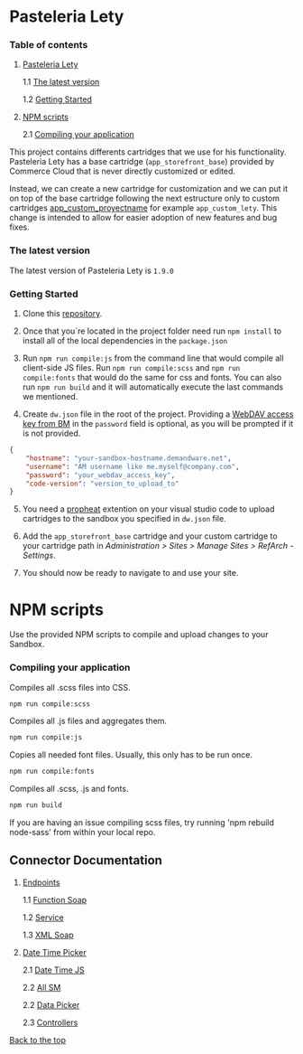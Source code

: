 <a name="Top"></a>
# Pasteleria Lety #

### Table of contents ###

1. [Pasteleria Lety](#pasteleria-lety)  

    1.1 [The latest version](#the-latest-version)  

    1.2 [Getting Started](#getting-started)  

2. [NPM scripts](#npm-scripts)
    
    2.1 [Compiling your application](#compiling-your-application)
    
This project contains differents cartridges that we use for his functionality. 
Pasteleria Lety has a base cartridge (`app_storefront_base`) provided by Commerce Cloud that is never directly customized or edited.

Instead, we can create a new cartridge for customization and we can put it on top of the base cartridge following the next estructure only to custom cartridges [app_custom_proyectname]() for example `app_custom_lety`. 
This change is intended to allow for easier adoption of new features and bug fixes.

### The latest version ###

The latest version of Pasteleria Lety is `1.9.0`

### Getting Started ###

1. Clone this [repository](https://github.com/PuntoCommerce/CielitoLindo).

2. Once that you´re located in the project folder need run `npm install` to install all of the local dependencies in the `package.json`

3. Run `npm run compile:js` from the command line that would compile all client-side JS files. Run `npm run compile:scss` and `npm run compile:fonts` that would do the same for css and fonts.
You can also run `npm run build` and it will automatically execute the last commands we mentioned.

4. Create `dw.json` file in the root of the project. Providing a [WebDAV access key from BM](https://documentation.b2c.commercecloud.salesforce.com/DOC1/index.jsp?topic=%2Fcom.demandware.dochelp%2Fcontent%2Fb2c_commerce%2Ftopics%2Fadmin%2Fb2c_access_keys_for_business_manager.html) 
in the `password` field is optional, as you will be prompted if it is not provided.
```json
{
    "hostname": "your-sandbox-hostname.demandware.net",
    "username": "AM username like me.myself@company.com",
    "password": "your_webdav_access_key",
    "code-version": "version_to_upload_to"
}
```

5. You need a [propheat](https://marketplace.visualstudio.com/items?itemName=SqrTT.prophet) extention on your visual studio code to 
upload cartridges to the sandbox you specified in `dw.json` file.

6. Add the `app_storefront_base` cartridge and your custom cartridge to your cartridge path in _Administration >  Sites >  Manage Sites > RefArch - Settings_.

7. You should now be ready to navigate to and use your site.

# NPM scripts #
Use the provided NPM scripts to compile and upload changes to your Sandbox.

### Compiling your application ###

Compiles all .scss files into CSS.
~~~bash
npm run compile:scss
~~~

Compiles all .js files and aggregates them.
~~~bash
npm run compile:js
~~~

Copies all needed font files. Usually, this only has to be run once.
~~~bash
npm run compile:fonts
~~~

Compiles all .scss, .js and fonts.
~~~bash
npm run build
~~~

If you are having an issue compiling scss files, try running 'npm rebuild node-sass' from within your local repo.
## Connector Documentation ##

1. [Endpoints](#endpoints)

    1.1 [Function Soap](docs/endpoints.md#function-soap)
    
    1.2 [Service](docs/endpoints.md#service)

    1.3 [XML Soap](docs/endpoints.md#xml-soap)

2. [Date Time Picker](docs/date_time_picker.md)

    2.1 [Date Time JS](docs/date_time_picker.md#date-time-js)

    2.2 [All SM](docs/date_time_picker.md#all-sm)
    
    2.2 [Data Picker](docs/date_time_picker.md#data-picker)

    2.3 [Controllers](docs/date_time_picker.md#controllers)

[Back to the top](#Top)